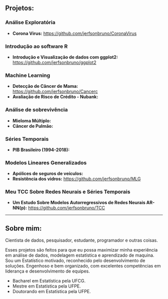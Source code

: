 ## Projetos:

### Análise Exploratória 

* **Corona Virus:** https://github.com/jerfsonbruno/CoronaVirus


### Introdução ao software R

* **Introdução e Visualização de dados com ggplot2:** https://github.com/jerfsonbruno/ggplot2

### Machine Learning

* **Detecção de Câncer de Mama:** https://github.com/jerfsonbruno/Cancerc
* **Avaliação de Risco de Crédito - Nubank:**

### Análise de sobrevivência

* **Mieloma Múltiplo:** 
* **Câncer de Pulmão:** 
 
### Séries Temporais

* **PIB Brasileiro (1994-2018):** 

### Modelos Lineares Generalizados

* **Apólices de seguros de veículos:** 
* **Resistência dos vidros:** https://github.com/jerfsonbruno/MLG

### Meu TCC Sobre Redes Neurais e Séries Temporais

* **Um Estudo Sobre Modelos Autorregressivos de Redes Neurais AR-NN(p):** https://github.com/jerfsonbruno/TCC

---

## Sobre mim:

Cientista de dados, pesquisador, estudante, programador e outras coisas. 

Esses projetos são feitos para que eu possa maximizar minha experiência em análise de dados, modelagem estatística e aprendizado de maquina. Sou um Estatístico motivado, reconhecido pelo desenvolvimento de soluções. Engenhoso e bem organizado, com excelentes competências em liderança e desenvolvimento de equipes.

* Bacharel em Estatística pela UFCG.
* Mestre em Estatística pela UFPE.
* Doutorando em Estatística pela UFPE.




